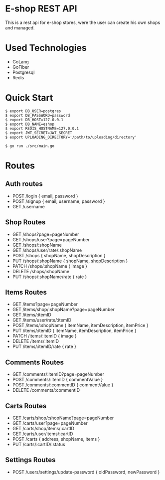 # E-shop REST API

This is a rest api for e-shop stores, were the user can create his own shops and managed.

# Used Technologies

- GoLang
- GoFiber
- Postgresql
- Redis

# Quick Start

```console
$ export DB_USER=postgres
$ export DB_PASSWORD=password
$ export DB_HOST=127.0.0.1
$ export DB_NAME=eshop
$ export REDIS_HOSTNAME=127.0.0.1
$ export JWT_SECRET=JWT_SECRET
$ export UPLOADING_DIRECTORY='/path/to/uploading/directory'

$ go run ./src/main.go
```

# Routes

## Auth routes

- POST    /login    { email, password }
- POST    /signup   { email, username, password }
- GET     /username

## Shop Routes

- GET     /shops?page=pageNumber
- GET     /shops/user?page=pageNumber
- GET     /shops/:shopName
- GET     /shops/user/rate/:shopName
- POST    /shops            { shopName, shopDescription }
- PUT     /shops/:shopName  { shopName, shopDescription }
- PATCH   /shops/:shopName  { image }
- DELETE  /shops/:shopName
- PUT     /shops/:shopName/rate { rate }

## Items Routes

- GET     /items?page=pageNumber
- GET     /items/shop/:shopName?page=pageNumber
- GET     /items/:itemID
- GET     /items/user/rate/:itemID
- POST    /items/:shopName  { itemName, itemDescription, itemPrice }
- PUT     /items/:itemID    { itemName, itemDescription, itemPrice }
- PATCH   /items/:itemID    { image }
- DELETE  /items/:itemID
- PUT     /items/:itemID/rate { rate }

## Comments Routes

- GET     /comments/:itemID?page=pageNumber
- POST    /comments/:itemID       { commentValue }
- POST    /comments/:commentID    { commentValue }
- DELETE  /comments/:commentID

## Carts Routes

- GET     /carts/shop/:shopName?page=pageNumber
- GET     /carts/user?page=pageNumber
- GET     /carts/shop/items/:cartID
- GET     /carts/user/items/:cartID
- POST    /carts  { address, shopName, items }
- PUT     /carts/:cartID/:status

## Settings Routes

- POST    /users/settings/update-password  { oldPassword, newPassword }
